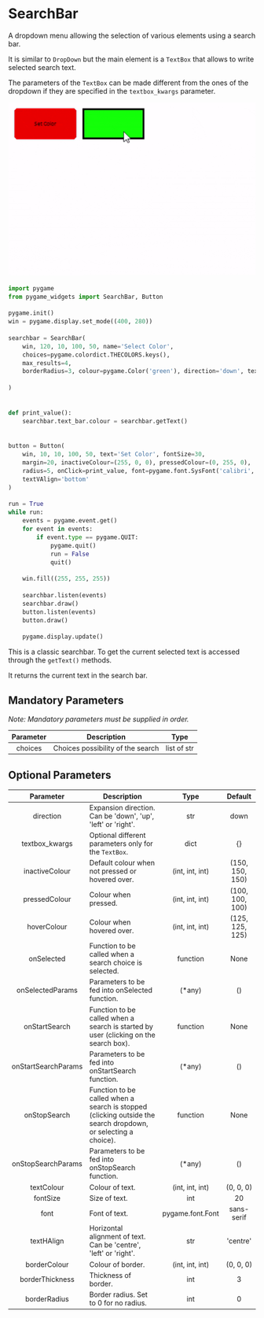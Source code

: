 # SearchBar

A dropdown menu allowing the selection of various elements using a search bar.

It is similar to `DropDown` but the main element is a `TextBox` that allows
to write selected search text.

The parameters of the `TextBox` can be made different
from the ones of the dropdown if they are specified in
the `textbox_kwargs` parameter.

![searchbar.gif](images/searchbox.gif)

```Python
import pygame
from pygame_widgets import SearchBar, Button

pygame.init()
win = pygame.display.set_mode((400, 280))

searchbar = SearchBar(
    win, 120, 10, 100, 50, name='Select Color',
    choices=pygame.colordict.THECOLORS.keys(),
    max_results=4,
    borderRadius=3, colour=pygame.Color('green'), direction='down', textHAlign='left',

)


def print_value():
    searchbar.text_bar.colour = searchbar.getText()


button = Button(
    win, 10, 10, 100, 50, text='Set Color', fontSize=30,
    margin=20, inactiveColour=(255, 0, 0), pressedColour=(0, 255, 0),
    radius=5, onClick=print_value, font=pygame.font.SysFont('calibri', 10),
    textVAlign='bottom'
)

run = True
while run:
    events = pygame.event.get()
    for event in events:
        if event.type == pygame.QUIT:
            pygame.quit()
            run = False
            quit()

    win.fill((255, 255, 255))

    searchbar.listen(events)
    searchbar.draw()
    button.listen(events)
    button.draw()

    pygame.display.update()
```

This is a classic searchbar. To get the current selected text
is accessed through the `getText()` methods.

It returns the current text in the search bar.


## Mandatory Parameters

_Note: Mandatory parameters must be supplied in order._

| Parameter | Description | Type |
| :---: | --- | :---: |
| choices | Choices possibility of the search | list of str |

## Optional Parameters

| Parameter | Description | Type | Default |
| :---: | --- | :---: | :---: |
| direction | Expansion direction. Can be 'down', 'up', 'left' or 'right'. | str | down |
| textbox_kwargs | Optional different parameters only for the `TextBox`. | dict | {} |
| inactiveColour | Default colour when not pressed or hovered over. | (int, int, int) | (150, 150, 150) |
| pressedColour | Colour when pressed. | (int, int, int) | (100, 100, 100) |
| hoverColour | Colour when hovered over. | (int, int, int) | (125, 125, 125) |
| onSelected | Function to be called when a search choice is selected. | function | None |
| onSelectedParams | Parameters to be fed into onSelected function. | (*any) | () |
| onStartSearch | Function to be called when a search is started by user (clicking on the search box). | function | None |
| onStartSearchParams | Parameters to be fed into onStartSearch function. | (*any) | () |
| onStopSearch | Function to be called when a search is stopped (clicking outside the search dropdown, or selecting a choice). | function | None |
| onStopSearchParams | Parameters to be fed into onStopSearch function. | (*any) | () |
| textColour | Colour of text. | (int, int, int) | (0, 0, 0) |
| fontSize | Size of text. | int | 20 |
| font | Font of text. | pygame.font.Font | sans-serif |
| textHAlign | Horizontal alignment of text. Can be 'centre', 'left' or 'right'. | str | 'centre' |
| borderColour | Colour of border. | (int, int, int) | (0, 0, 0) |
| borderThickness | Thickness of border. | int | 3 |
| borderRadius | Border radius. Set to 0 for no radius. | int | 0 |
